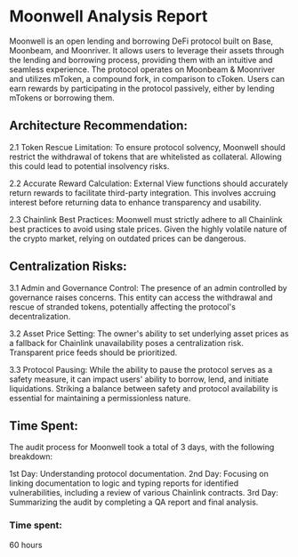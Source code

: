 # Moonwell Analysis Report

Moonwell is an open lending and borrowing DeFi protocol built on Base, Moonbeam, and Moonriver. It allows users to leverage their assets through the lending and borrowing process, providing them with an intuitive and seamless experience. The protocol operates on Moonbeam & Moonriver and utilizes mToken, a compound fork, in comparison to cToken. Users can earn rewards by participating in the protocol passively, either by lending mTokens or borrowing them.

## Architecture Recommendation:

2.1 Token Rescue Limitation: To ensure protocol solvency, Moonwell should restrict the withdrawal of tokens that are whitelisted as collateral. Allowing this could lead to potential insolvency risks.

2.2 Accurate Reward Calculation: External View functions should accurately return rewards to facilitate third-party integration. This involves accruing interest before returning data to enhance transparency and usability.

2.3 Chainlink Best Practices: Moonwell must strictly adhere to all Chainlink best practices to avoid using stale prices. Given the highly volatile nature of the crypto market, relying on outdated prices can be dangerous.

## Centralization Risks:

3.1 Admin and Governance Control: The presence of an admin controlled by governance raises concerns. This entity can access the withdrawal and rescue of stranded tokens, potentially affecting the protocol's decentralization.

3.2 Asset Price Setting: The owner's ability to set underlying asset prices as a fallback for Chainlink unavailability poses a centralization risk. Transparent price feeds should be prioritized.

3.3 Protocol Pausing: While the ability to pause the protocol serves as a safety measure, it can impact users' ability to borrow, lend, and initiate liquidations. Striking a balance between safety and protocol availability is essential for maintaining a permissionless nature.

## Time Spent:
The audit process for Moonwell took a total of 3 days, with the following breakdown:

1st Day: Understanding protocol documentation.
2nd Day: Focusing on linking documentation to logic and typing reports for identified vulnerabilities, including a review of various Chainlink contracts.
3rd Day: Summarizing the audit by completing a QA report and final analysis.

### Time spent:
60 hours